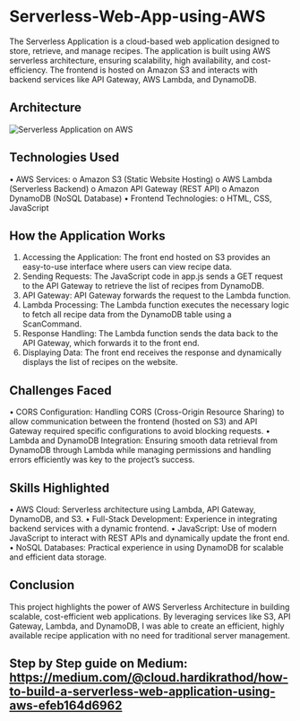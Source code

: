 # Serverless-Web-App-using-AWS
The Serverless Application is a cloud-based web application designed to store, retrieve, and manage recipes. The application is built using AWS serverless architecture, ensuring scalability, high availability, and cost-efficiency. The frontend is hosted on Amazon S3 and interacts with backend services like API Gateway, AWS Lambda, and DynamoDB.

## Architecture 
![Serverless Application on AWS](https://github.com/user-attachments/assets/875aa700-cca2-4251-b01d-483bbf36c3c8)


## Technologies Used
• AWS Services:
o Amazon S3 (Static Website Hosting)
o AWS Lambda (Serverless Backend)
o Amazon API Gateway (REST API)
o Amazon DynamoDB (NoSQL Database)
• Frontend Technologies:
o HTML, CSS, JavaScript

## How the Application Works
1. Accessing the Application: The front end hosted on S3 provides an easy-to-use interface where users can view recipe data.
2. Sending Requests: The JavaScript code in app.js sends a GET request to the API Gateway to retrieve the list of recipes from DynamoDB.
3. API Gateway: API Gateway forwards the request to the Lambda function.
4. Lambda Processing: The Lambda function executes the necessary logic to fetch all recipe data from the DynamoDB table using a ScanCommand.
5. Response Handling: The Lambda function sends the data back to the API Gateway, which forwards it to the front end.
6. Displaying Data: The front end receives the response and dynamically displays the list of recipes on the website.
   
## Challenges Faced
• CORS Configuration: Handling CORS (Cross-Origin Resource Sharing) to allow communication between the frontend (hosted on S3) and API Gateway required specific configurations to avoid blocking requests.
• Lambda and DynamoDB Integration: Ensuring smooth data retrieval from DynamoDB through Lambda while managing permissions and handling errors efficiently was key to the project’s success.

## Skills Highlighted
• AWS Cloud: Serverless architecture using Lambda, API Gateway, DynamoDB, and S3.
• Full-Stack Development: Experience in integrating backend services with a dynamic frontend.
• JavaScript: Use of modern JavaScript to interact with REST APIs and dynamically update the front end.
• NoSQL Databases: Practical experience in using DynamoDB for scalable and efficient data storage.

## Conclusion
This project highlights the power of AWS Serverless Architecture in building scalable, cost-efficient web applications. By leveraging services like S3, API Gateway, Lambda, and DynamoDB, I was able to create an efficient, highly available recipe application with no need for traditional server management.

## Step by Step guide on Medium: https://medium.com/@cloud.hardikrathod/how-to-build-a-serverless-web-application-using-aws-efeb164d6962
